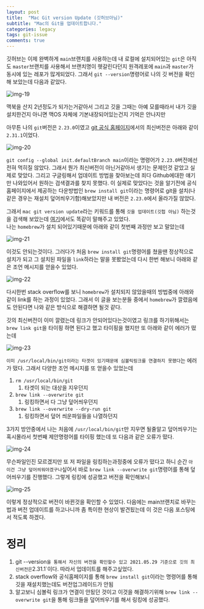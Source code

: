 ```yaml
---
layout: post
title:  "Mac Git version Update (깃허브아님)"
subtitle: "Mac의 Git을 업데이트합니다."
categories: legacy
tags: git-issue
comments: true
---
```


깃허브는 이제 완벽하게 `main`브랜치를 사용하는데 내 로컬에 설치되어있는 `git`은 아직도 `master`브랜치를 사용해서 브랜치명이 헷갈린다던지 원격레포에 `main`과 `master`가 동시에 있는 레포가 많게되었다. 그래서 `git --version`명령어로 나의 깃 버전을 확인해 보았는데 다음과 같았다.

![img-19](https://user-images.githubusercontent.com/44861205/124285176-a4b08880-db88-11eb-99d9-d72ec3559fdb.png)


맥북을 산지 2년정도가 되가는거같아서 그리고 깃을 그때는 아예 모를때라서 내가 깃을 설치한건지 아니면 맥OS 자체에 기본내장되어있는건지 기억은 안나지만

아무튼 나의 `git`버전은 `2.23.0`이였고 [git 공식 홈페이지](https://git-scm.com)에서의 최신버전은 아래와 같이 `2.31.1`이었다.

![img-20](https://user-images.githubusercontent.com/44861205/124285203-ab3f0000-db88-11eb-8cf3-de5b061ab1d6.png)


`git config --global init.defaultBranch main`이라는 명령어가 `2.23.0`버전에선 전혀 먹히질 않았다. 그래서 뭔가 최신버전이 아닌거같아서 생기는 문제인것 같았고 실제로 맞았다. 그리고 구글링해서 업데이트 방법을 찾아보는데 죄다 Github에대한 얘기만 나와있어서 원하는 검색결과를 찾지 못했다. 이 실제로 맞았다는 것을 알기전에 공식 홈페이지에서 제공하는 다운방법인 `brew install git`이라는 명령어로 git을 설치(나같은 경우는 재설치 덮어씌우기함)해보았지만 내 버전은 `2.23.0`에서 올라가질 않았다.

그래서 `mac git version update`라는 키워드를 통해 `깃을 업데이트(깃헙 아님)` 하는것을 검색해 보았는데 [여기](https://stackoverflow.com/questions/8957862/how-to-upgrade-git-to-latest-version-on-macos)에서도 똑같이 말해주고 있었다.  
나는 `homebrew`가 설치 되어있기때문에 아래와 같이 첫번째 과정만 보고 말았는데

![img-21](https://user-images.githubusercontent.com/44861205/124285236-b3973b00-db88-11eb-8d20-e0f63e175d14.png)


이것도 안되는것이다. 그러다가 처음 `brew install git`명령어를 쳤을땐 정상적으로 설치가 되고 그 설치된 파일을 `link`하라는 말을 못봤었는데 다시 한번 해보니 아래와 같은 조언 메시지를 얻을수 있었다.

![img-22](https://user-images.githubusercontent.com/44861205/124285300-c1e55700-db88-11eb-9d2d-4d7708cdcf00.png)


다시한번 stack overflow를 보니 `homebrew`가 설치되지 않았을때의 방법중에 아래와 같이 link를 하는 과정이 있었다. 그래서 이 글을 보는분들 중에서 `homebrew`가 깔렸음에도 안된다면 나와 같은 방식으로 해결하면 될것 같다.

깃의 최신버전이 이미 깔렸는데 링크가 안되어있다는것이였고 링크를 하기위해서는 `brew link git`을 타이핑 하면 된다고 했고 타이핑을 했지만 또 아래와 같이 에러가 떴는데

![img-23](https://user-images.githubusercontent.com/44861205/124285974-6cf61080-db89-11eb-81ac-fc638fb331e4.png)


`이미 /usr/local/bin/git이라는 타겟이 있기때문에 심볼릭링크를 연결하지 못했다`는 에러가 떴다. 그래서 다양한 조언 메시지를 또 얻을수 있었는데

1.  `rm /usr/local/bin/git`
    1.  타겟이 되는 대상을 지우던지
2.  `brew link --overwrite git`
    1.  링킹하면서 다 그냥 덮어씌우던지
3.  `brew link --overwrite --dry-run git`
    1.  링킹하면서 덮어 씌운파일들을 나열하던지

3가지 방안중에서 나는 처음에 `/usr/local/bin/git`만 지우면 될줄알고 덮어씌우기는 혹시몰라서 첫번째 제안명령어를 타이핑 했는데 또 다음과 같은 오류가 떴다.

![img-24](https://user-images.githubusercontent.com/44861205/124286012-75e6e200-db89-11eb-871d-bfd007b54068.png)


무슨파일인진 모르겠지만 또 저 파일을 링킹하는과정중에 오류가 떴다고 하니 순간 `아 이건 그냥 덮어씌워야겠구나`싶어서 바로 `brew link --overwrite git`명령어를 통해 덮어씌우기를 진행했다. 그렇게 링킹에 성공했고 버전을 확인해보니

![img-25](https://user-images.githubusercontent.com/44861205/124286045-8008e080-db89-11eb-982b-de894fc499d9.png)


이렇게 정상적으로 버전이 바뀐것을 확인할 수 있었다. 다음에는 main브랜치로 바꾸는법과 버전 업데이트를 하고나니까 좀 특이한 현상이 발견됬는데 이 것은 다음 포스팅에서 적도록 하겠다.

# 정리

1.  git --version`을 통해서 자신의 버전을 확인할수 있고 2021.05.29 기준으로 깃의 최신버전은`2.31.1\`이다. 따라서 업데이트를 해주고싶었다.
2.  stack overflow와 공식홈페이지를 통해 `brew install git`이라는 명령어를 통해 깃을 재설치했는데도 버전업그레이드가 안됨
3.  알고보니 심볼릭 링크가 연결이 안됬던 것이고 이것을 해결하기위해 `brew link --overwrite git`을 통해 링크들을 덮어씌우기를 해서 링킹에 성공했다.